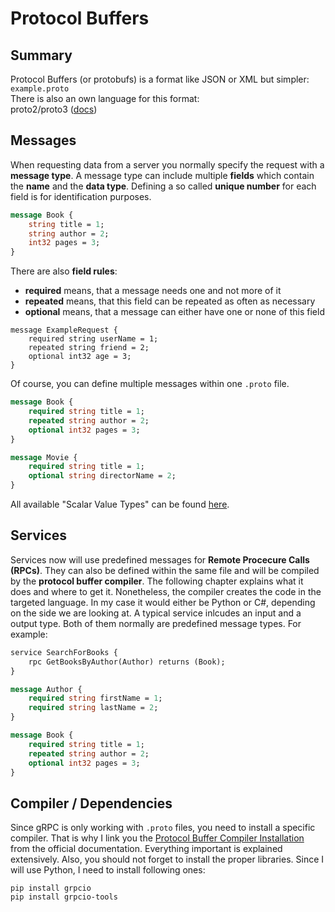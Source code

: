 # Protocol Buffers
## Summary
Protocol Buffers (or protobufs) is a format like JSON or XML but simpler:  
``example.proto``  
There is also an own language for this format:  
proto2/proto3 ([docs](https://developers.google.com/protocol-buffers/docs/proto))
## Messages
When requesting data from a server you normally specify the request with a **message type**.
A message type can include multiple **fields** which contain the **name** and the **data type**.
Defining a so called **unique number** for each field is for identification purposes.
```protobuf
message Book {
    string title = 1;
    string author = 2;
    int32 pages = 3;
}
```
There are also **field rules**:
- **required** means, that a message needs one and not more of it
- **repeated** means, that this field can be repeated as often as necessary
- **optional** means, that a message can either have one or none of this field
```
message ExampleRequest {
    required string userName = 1;
    repeated string friend = 2;
    optional int32 age = 3;
}
```
Of course, you can define multiple messages within one ``.proto`` file.
```protobuf
message Book {
    required string title = 1;
    repeated string author = 2;
    optional int32 pages = 3;
}

message Movie {
    required string title = 1;
    optional string directorName = 2;
}
```
All available "Scalar Value Types" can be found [here](https://developers.google.com/protocol-buffers/docs/proto3#scalar).

## Services
Services now will use predefined messages for **Remote Procecure Calls (RPCs)**. They can also be defined within the
same file and will be compiled by the **protocol buffer compiler**. The following chapter explains what it does and where
to get it. Nonetheless, the compiler creates the code in the targeted language. In my case it would either be Python or
C#, depending on the side we are looking at. A typical service inlcudes an input and a output type. Both of them
normally are predefined message types. For example:
```protobuf
service SearchForBooks {
    rpc GetBooksByAuthor(Author) returns (Book);
}

message Author {
    required string firstName = 1;
    required string lastName = 2;
}

message Book {
    required string title = 1;
    repeated string author = 2;
    optional int32 pages = 3;
}
```

## Compiler / Dependencies
Since gRPC is only working with ``.proto`` files, you need to install a specific compiler.
That is why I link you the [Protocol Buffer Compiler Installation](https://grpc.io/docs/protoc-installation/) from the
official documentation. Everything important is explained extensively.
Also, you should not forget to install the proper libraries. Since I will use Python, I need to install following ones:
```
pip install grpcio
pip install grpcio-tools
```

